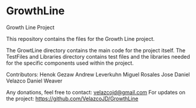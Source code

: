 # GrowthLine
Growth Line Project

This repository contains the files for the Growth Line project.

The GrowtLine directory contains the main code for the project itself.
The TestFiles and Libraries directory contains test files and the libraries needed 
for the specific components used within the project.

Contributors:
Henok Gezaw
Andrew Leverkuhn
Miguel Rosales
Jose Daniel Velazco
Daniel Weaver

Any donations, feel free to contact: velazcojd@gmail.com
For updates on the project: https://github.com/VelazcoJD/GrowthLine